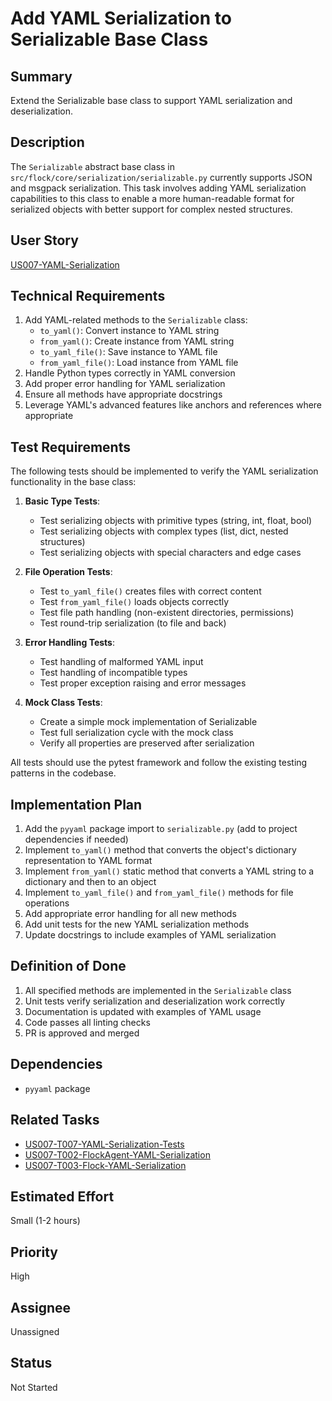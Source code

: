 # Add YAML Serialization to Serializable Base Class

## Summary

Extend the Serializable base class to support YAML serialization and deserialization.

## Description

The `Serializable` abstract base class in `src/flock/core/serialization/serializable.py` currently supports JSON and msgpack serialization. This task involves adding YAML serialization capabilities to this class to enable a more human-readable format for serialized objects with better support for complex nested structures.

## User Story

[US007-YAML-Serialization](.project/userstories/US007-YAML-Serialization.md)

## Technical Requirements

1. Add YAML-related methods to the `Serializable` class:
   - `to_yaml()`: Convert instance to YAML string
   - `from_yaml()`: Create instance from YAML string
   - `to_yaml_file()`: Save instance to YAML file
   - `from_yaml_file()`: Load instance from YAML file
2. Handle Python types correctly in YAML conversion
3. Add proper error handling for YAML serialization
4. Ensure all methods have appropriate docstrings
5. Leverage YAML's advanced features like anchors and references where appropriate

## Test Requirements

The following tests should be implemented to verify the YAML serialization functionality in the base class:

1. **Basic Type Tests**:
   - Test serializing objects with primitive types (string, int, float, bool)
   - Test serializing objects with complex types (list, dict, nested structures)
   - Test serializing objects with special characters and edge cases

2. **File Operation Tests**:
   - Test `to_yaml_file()` creates files with correct content
   - Test `from_yaml_file()` loads objects correctly
   - Test file path handling (non-existent directories, permissions)
   - Test round-trip serialization (to file and back)

3. **Error Handling Tests**:
   - Test handling of malformed YAML input
   - Test handling of incompatible types
   - Test proper exception raising and error messages

4. **Mock Class Tests**:
   - Create a simple mock implementation of Serializable
   - Test full serialization cycle with the mock class
   - Verify all properties are preserved after serialization

All tests should use the pytest framework and follow the existing testing patterns in the codebase.

## Implementation Plan

1. Add the `pyyaml` package import to `serializable.py` (add to project dependencies if needed)
2. Implement `to_yaml()` method that converts the object's dictionary representation to YAML format
3. Implement `from_yaml()` static method that converts a YAML string to a dictionary and then to an object
4. Implement `to_yaml_file()` and `from_yaml_file()` methods for file operations
5. Add appropriate error handling for all new methods
6. Add unit tests for the new YAML serialization methods
7. Update docstrings to include examples of YAML serialization

## Definition of Done

1. All specified methods are implemented in the `Serializable` class
2. Unit tests verify serialization and deserialization work correctly
3. Documentation is updated with examples of YAML usage
4. Code passes all linting checks
5. PR is approved and merged

## Dependencies

- `pyyaml` package

## Related Tasks

- [US007-T007-YAML-Serialization-Tests](.project/tasks/done/US007-T007-YAML-Serialization-Tests.md)
- [US007-T002-FlockAgent-YAML-Serialization](.project/tasks/US007-T002-FlockAgent-YAML-Serialization.md)
- [US007-T003-Flock-YAML-Serialization](.project/tasks/US007-T003-Flock-YAML-Serialization.md)

## Estimated Effort

Small (1-2 hours)

## Priority

High

## Assignee

Unassigned

## Status

Not Started
